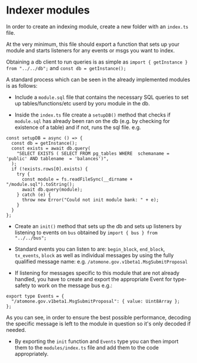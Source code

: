 # Indexer modules

In order to create an indexing module, create a new folder with an `index.ts` file.

At the very minimum, this file should export a function that sets up your module and starts listeners for any events or msgs you want to index.

Obtaining a db client to run queries is as simple as `import { getInstance } from "../../db";` and `const db = getInstance();`

A standard process which can be seen in the already implemented modules is as follows:

- Include a `module.sql` file that contains the necessary SQL queries to set up tables/functions/etc userd by yoru module in the db.

- Inside the `index.ts` file create a `setupDB()` method that checks if `module.sql` has already been ran on the db (e.g. by checking for existence of a table) and if not, runs the sql file. e.g.

```
const setupDB = async () => {
  const db = getInstance();
  const exists = await db.query(
    "SELECT EXISTS ( SELECT FROM pg_tables WHERE  schemaname = 'public' AND tablename  = 'balances')",
  );
  if (!exists.rows[0].exists) {
    try {
      const module = fs.readFileSync(__dirname + "/module.sql").toString();
      await db.query(module);
    } catch (e) {
      throw new Error("Could not init module bank: " + e);
    }
  }
};
```

- Create an `init()` method that sets up the db and sets up listeners by listening to events on `bus` obtained by `import { bus } from "../../bus";`

- Standard events you can listen to are: `begin_block`, `end_block`, `tx_events`, `block` as well as individual messages by using the fully qualified message name: e.g. `/atomone.gov.v1beta1.MsgSubmitProposal`

- If listening for messages specific to this module that are not already handled, you have to create and export the appropriate Event for type-safety to work on the message bus e.g.:

```
export type Events = {
  "/atomone.gov.v1beta1.MsgSubmitProposal": { value: Uint8Array };
};
```

As you can see, in order to ensure the best possible performance, decoding the specific message is left to the module in question so it's only decoded if needed.

- By exporting the `init` function and `Events` type you can then import them to the `modules/index.ts` file and add them to the code appropriately.